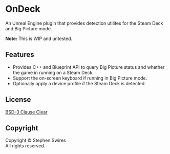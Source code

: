 # OnDeck
An Unreal Engine plugin that provides detection utilites for the Steam Deck and Big Picture mode.

**Note:** This is WIP and untested.

## Features
* Provides C++ and Blueprint API to query Big Picture status and whether the game in running on a Steam Deck.
* Support the on-screen keyboard if running in Big Picture mode.
* Optionally apply a device profile if the Steam Deck is detected.

## License
[BSD-3 Clause Clear](LICENSE)

## Copyright
Copyright © Stephen Swires  
All rights reserved.